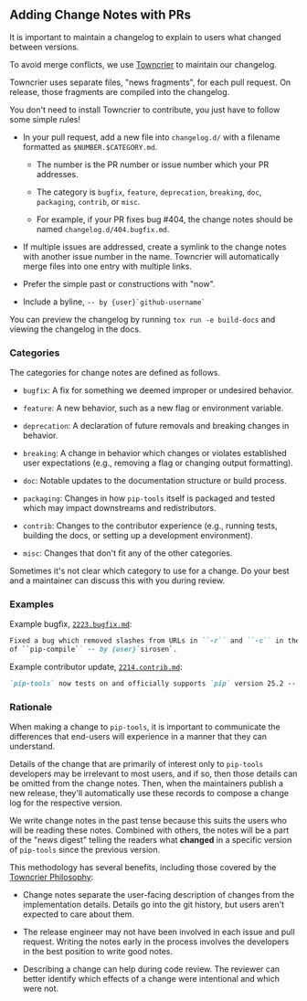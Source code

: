 ## Adding Change Notes with PRs

It is important to maintain a changelog to explain to users what changed
between versions.

To avoid merge conflicts, we use
[Towncrier](https://towncrier.readthedocs.io/en/stable/) to maintain our
changelog.

Towncrier uses separate files, "news fragments", for each pull request.
On release, those fragments are compiled into the changelog.

You don't need to install Towncrier to contribute, you just have to follow some
simple rules!

- In your pull request, add a new file into `changelog.d/` with a filename
  formatted as `$NUMBER.$CATEGORY.md`.

  - The number is the PR number or issue number which your PR addresses.

  - The category is `bugfix`, `feature`, `deprecation`, `breaking`, `doc`,
    `packaging`, `contrib`, or `misc`.

  - For example, if your PR fixes bug #404, the change notes should be named
    `changelog.d/404.bugfix.md`.

- If multiple issues are addressed, create a symlink to the change notes with
  another issue number in the name.
  Towncrier will automatically merge files into one entry with multiple links.

- Prefer the simple past or constructions with "now".

- Include a byline, `` -- by {user}`github-username` ``

You can preview the changelog by running `tox run -e build-docs` and viewing
the changelog in the docs.

### Categories

The categories for change notes are defined as follows.

- `bugfix`: A fix for something we deemed improper or undesired behavior.

- `feature`: A new behavior, such as a new flag or environment variable.

- `deprecation`: A declaration of future removals and breaking changes in behavior.

- `breaking`: A change in behavior which changes or violates established user expectations
  (e.g., removing a flag or changing output formatting).

- `doc`: Notable updates to the documentation structure or build process.

- `packaging`: Changes in how `pip-tools` itself is packaged and tested which may impact downstreams and redistributors.

- `contrib`: Changes to the contributor experience
  (e.g., running tests, building the docs, or setting up a development environment).

- `misc`: Changes that don't fit any of the other categories.

Sometimes it's not clear which category to use for a change.
Do your best and a maintainer can discuss this with you during review.

### Examples

Example bugfix, [`2223.bugfix.md`](https://github.com/jazzband/pip-tools/pull/2224):

```md
Fixed a bug which removed slashes from URLs in ``-r`` and ``-c`` in the output
of ``pip-compile`` -- by {user}`sirosen`.
```

Example contributor update, [`2214.contrib.md`](https://github.com/jazzband/pip-tools/pull/2214):

```md
`pip-tools` now tests on and officially supports `pip` version 25.2 -- by :user:`sirosen`.
```

### Rationale

When making a change to `pip-tools`, it is important to communicate the differences that end-users will experience in a manner that they can understand.

Details of the change that are primarily of interest only to `pip-tools` developers may be irrelevant to most users, and if so, then those details can be omitted from the change notes.
Then, when the maintainers publish a new release, they'll automatically use these records to compose a change log for the respective version.

We write change notes in the past tense because this suits the users who will be reading these notes.
Combined with others, the notes will be a part of the "news digest" telling the readers what **changed** in a specific version of `pip-tools` since the previous version.

This methodology has several benefits, including those covered by the
[Towncrier Philosophy](https://towncrier.readthedocs.io/en/stable/#philosophy):

- Change notes separate the user-facing description of changes from the implementation details.
  Details go into the git history, but users aren't expected to care about them.

- The release engineer may not have been involved in each issue and pull request.
  Writing the notes early in the process involves the developers in the best position to write good notes.

- Describing a change can help during code review.
  The reviewer can better identify which effects of a change were intentional and which were not.
